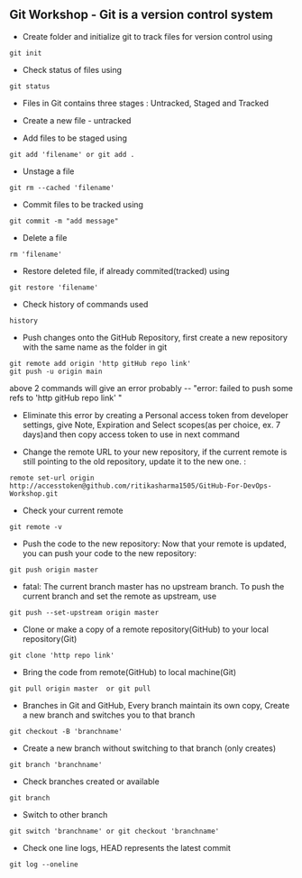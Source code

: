 ## Git Workshop - Git is a version control system 

- Create folder and initialize git to track files for version control using 

```
git init
```
- Check status of files using

```
git status
```

- Files in Git contains three stages : Untracked, Staged and Tracked

- Create a new file - untracked 

- Add files to be staged using

```
git add 'filename' or git add .
```

- Unstage a file

```
git rm --cached 'filename'
```

- Commit files to be tracked using

```
git commit -m "add message"
```

- Delete a file 

```
rm 'filename'
```

- Restore deleted file, if already commited(tracked) using

```
git restore 'filename'
```

- Check history of commands used

```
history
```

- Push changes onto the GitHub Repository, first create a new repository with the same name as the folder in git

```
git remote add origin 'http gitHub repo link'
git push -u origin main
```
above 2 commands will give an error probably -- "error: failed to push some refs to 'http gitHub repo link' "

- Eliminate this error by creating a Personal access token from developer settings, give Note, Expiration  and  Select scopes(as per choice, ex. 7 days)and then copy access token to use in next command

- Change the remote URL to your new repository, if the current remote is still pointing to the old repository, update it to the new one. :

```
remote set-url origin http://accesstoken@github.com/ritikasharma1505/GitHub-For-DevOps-Workshop.git
```

- Check your current remote

```
git remote -v
```

- Push the code to the new repository: Now that your remote is updated, you can push your code to the new repository:

```
git push origin master
```
- fatal: The current branch master has no upstream branch. To push the current branch and set the remote as upstream, use

```
git push --set-upstream origin master
```

- Clone or make a copy of a remote repository(GitHub) to your local repository(Git)

```
git clone 'http repo link'
```

- Bring the code from remote(GitHub) to local machine(Git)

```
git pull origin master  or git pull
```

- Branches in Git and GitHub, Every branch maintain its own copy, Create a new branch and switches you to that branch

```
git checkout -B 'branchname'  
```
- Create a new branch without switching to that branch (only creates)

```
git branch 'branchname'
```
- Check branches created or available

```
git branch
```
- Switch to other branch

```
git switch 'branchname' or git checkout 'branchname'
```
- Check one line logs, HEAD represents the latest commit

```
git log --oneline
```
